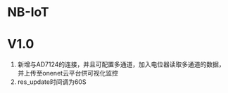 # NB-IoT
# V1.0
1. 新增与AD7124的连接，并且可配置多通道，加入电位器读取多通道的数据，并上传至onenet云平台供可视化监控  
2. res_update时间调为60S  
 
